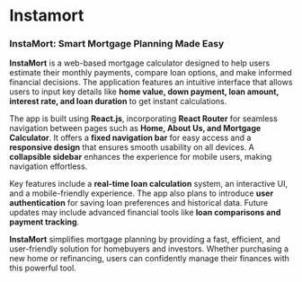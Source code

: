# Instamort
### **InstaMort: Smart Mortgage Planning Made Easy**  

**InstaMort** is a web-based mortgage calculator designed to help users estimate their monthly payments, compare loan options, and make informed financial decisions. The application features an intuitive interface that allows users to input key details like **home value, down payment, loan amount, interest rate, and loan duration** to get instant calculations.  

The app is built using **React.js**, incorporating **React Router** for seamless navigation between pages such as **Home, About Us, and Mortgage Calculator**. It offers a **fixed navigation bar** for easy access and a **responsive design** that ensures smooth usability on all devices. A **collapsible sidebar** enhances the experience for mobile users, making navigation effortless.  

Key features include a **real-time loan calculation** system, an interactive UI, and a mobile-friendly experience. The app also plans to introduce **user authentication** for saving loan preferences and historical data. Future updates may include advanced financial tools like **loan comparisons and payment tracking**.  

**InstaMort** simplifies mortgage planning by providing a fast, efficient, and user-friendly solution for homebuyers and investors. Whether purchasing a new home or refinancing, users can confidently manage their finances with this powerful tool.
